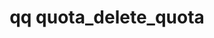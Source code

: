 ---
category: quota
command: quota_delete_quota
optional_options:
- alternate: []
  help: Path name
  name: --path
  required: false
- alternate: []
  help: File ID
  name: --id
  required: false
permalink: /qq-cli-command-guide/quota/quota_delete_quota.html
positional_options: []
sidebar: qq_cli_command_reference_sidebar
summary: This section explains how to use the <code>qq quota_delete_quota</code> command.
synopsis: Delete a directory quota
title: qq quota_delete_quota
usage: qq quota_delete_quota [-h] [--path PATH] [--id ID]
zendesk_source: qq CLI Command Guide

---